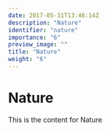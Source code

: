 ```yaml
---
date: 2017-05-31T13:46:14Z
description: "Nature"
identifier: "nature"
importance: "6"
preview_image: ""
title: "Nature"
weight: "6"
---
```


# Nature
This is the content for Nature